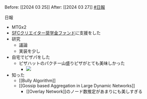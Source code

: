 Before: [[2024 03 25]]
After: [[2024 03 27]]
[#日報](日報/日報.md)

日報
- MTGx2
- [SFCクリエイター奨学金ファンド](https://sfc.or.jp/projects/3ku41IHGotVIUbynKUKX)に支援をした
- 研究
	- 議論
	- 実装を少し
- 自宅でピザパをした
	- ピザハットのパクチー山盛りピザがとても美味しかった
		- ![](https://x.com/Pizza_Hut_Japan/status/1770623863006675433?s=20)
- 知った
	- [[Bully Algorithm]]
	- [[Gossip based Aggregation in Large Dynamic Networks]]
		- [[Overlay Network]]のノード数推定があまりにも美しすぎる